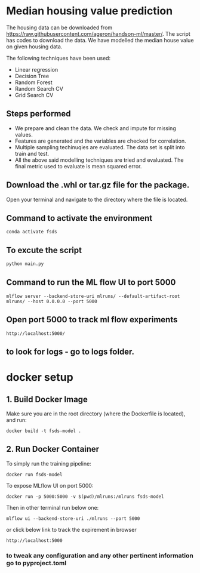 # Median housing value prediction

The housing data can be downloaded from https://raw.githubusercontent.com/ageron/handson-ml/master/. The script has codes to download the data. We have modelled the median house value on given housing data.

The following techniques have been used:

 - Linear regression
 - Decision Tree
 - Random Forest
 - Random Search CV
 - Grid Search CV

## Steps performed
 - We prepare and clean the data. We check and impute for missing values.
 - Features are generated and the variables are checked for correlation.
 - Multiple sampling techinuqies are evaluated. The data set is split into train and test.
 - All the above said modelling techniques are tried and evaluated. The final metric used to evaluate is mean squared error.

## Download the .whl or tar.gz file for the package.
Open your terminal and navigate to the directory where the file is located.


## Command to activate the environment

```
conda activate fsds
```

## To excute the script

``` python
python main.py
```

## Command to run the ML flow UI to port 5000

```
mlflow server --backend-store-uri mlruns/ --default-artifact-root mlruns/ --host 0.0.0.0 --port 5000

```

## Open port 5000 to track ml flow experiments

```
http://localhost:5000/

```
## to look for logs - go to logs folder.

# docker setup

## 1. Build Docker Image
Make sure you are in the root directory (where the Dockerfile is located), and run:
```
docker build -t fsds-model .
```

## 2. Run Docker Container
To simply run the training pipeline:
```
docker run fsds-model
```

To expose MLflow UI on port 5000:
```
docker run -p 5000:5000 -v $(pwd)/mlruns:/mlruns fsds-model
```

Then in other terminal run below one:
```
mlflow ui --backend-store-uri ./mlruns --port 5000
```

or click below link to track the expirement in browser

```
http://localhost:5000
```

### to tweak any configuration and any other pertinent information go to pyproject.toml